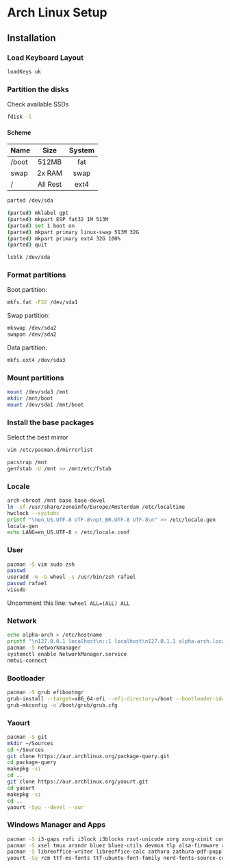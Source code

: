 # Arch Linux Setup

## Installation

### Load Keyboard Layout
```bash
loadKeys uk
```

### Partition the disks

Check available SSDs

```bash
fdisk -l
```

#### Scheme

| Name   | Size        | System |
| ------ |:-----------:|:------:|
| /boot  | 512MB       | fat    |
| swap   | 2x RAM      | swap   |
| /      | All Rest    | ext4   |

```bash
parted /dev/sda

(parted) mklabel gpt
(parted) mkpart ESP fat32 1M 513M
(parted) set 1 boot on
(parted) mkpart primary linux-swap 513M 32G
(parted) mkpart primary ext4 32G 100%
(parted) quit

lsblk /dev/sda
```

### Format partitions

Boot partition:
```bash
mkfs.fat -F32 /dev/sda1
```

Swap partition:
```bash
mkswap /dev/sda2
swapon /dev/sda2
```

Data partition:
```bash
mkfs.ext4 /dev/sda3
```

### Mount partitions

```bash
mount /dev/sda3 /mnt
mkdir /mnt/boot
mount /dev/sda1 /mnt/boot
```

### Install the base packages

Select the best mirror
```bash
vim /etc/pacman.d/mirrorlist
```

```bash
pacstrap /mnt
genfstab -U /mnt >> /mnt/etc/fstab
```

### Locale

```bash
arch-chroot /mnt base base-devel
ln -sf /usr/share/zoneinfo/Europe/Amsterdam /etc/localtime
hwclock --systohc
printf "\nen_US.UTF-8 UTF-8\npt_BR.UTF-8 UTF-8\n" >> /etc/locale.gen
locale-gen
echo LANG=en_US.UTF-8 > /etc/locale.conf
```

### User
```bash
pacman -S vim sudo zsh
passwd
useradd -m -G wheel -s /usr/bin/zsh rafael
passwd rafael
visudo
```
Uncomment this line: `%wheel ALL=(ALL) ALL`

### Network
```bash
echo alpha-arch > /etc/hostname
printf "\n127.0.0.1 localhost\n::1 localhost\n127.0.1.1 alpha-arch.localdomain alpha-arch" >> /etc/hosts
pacman -S networkmanager
systemctl enable NetworkManager.service
nmtui-connect
```

### Bootloader
```bash
pacman -S grub efibootmgr
grub-install --target=x86_64-efi --efi-directory=/boot --bootloader-id=grub
grub-mkconfig -o /boot/grub/grub.cfg
```

### Yaourt
```bash
pacman -S git
mkdir ~/Sources
cd ~/Sources
git clone https://aur.archlinux.org/package-query.git
cd package-query
makepkg -si
cd ..
git clone https://aur.archlinux.org/yaourt.git
cd yaourt
makepkg -si
cd ..
yaourt -Syu --devel --aur
```

### Windows Manager and Apps
```bash
pacman -S i3-gaps rofi i3lock i3blocks rxvt-unicode xorg xorg-xinit compton
pacman -S xsel tmux arandr bluez bluez-utils devmon tlp alsa-firmware alsa-utils alsa-plugins pulseaudio-alsa pulseaudio acpi sysstat lxappearance
pacman -S libreoffice-writer libreoffice-calc zathura zathura-pdf-poppler imagemagick gimp playerctl pavucontrol ttf-font-awesome
yaourt -Sy rcm ttf-ms-fonts ttf-ubuntu-font-family nerd-fonts-source-code-pro xfce-theme-greybird
```
